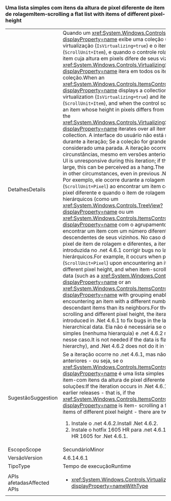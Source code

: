 ### <a name="item-scrolling-a-flat-list-with-items-of-different-pixel-height"></a><span data-ttu-id="2d9c5-101">Uma lista simples com itens da altura de pixel diferente de item de rolagem</span><span class="sxs-lookup"><span data-stu-id="2d9c5-101">Item-scrolling a flat list with items of different pixel-height</span></span>

|   |   |
|---|---|
|<span data-ttu-id="2d9c5-102">Detalhes</span><span class="sxs-lookup"><span data-stu-id="2d9c5-102">Details</span></span>|<span data-ttu-id="2d9c5-103">Quando um <xref:System.Windows.Controls.ItemsControl?displayProperty=name> exibe uma coleção usando a virtualização (<code>IsVirtualizing=true</code>) e o item rolagem (<code>ScrollUnit=Item</code>), e quando o controle rola para exibir um item cuja altura em pixels difere de seus vizinhos, o <xref:System.Windows.Controls.VirtualizingStackPanel?displayProperty=name> itera em todos os itens da coleção.</span><span class="sxs-lookup"><span data-stu-id="2d9c5-103">When an <xref:System.Windows.Controls.ItemsControl?displayProperty=name> displays a collection using virtualization (<code>IsVirtualizing=true</code>) and item- scrolling (<code>ScrollUnit=Item</code>), and when the control scrolls to display an item whose height in pixels differs from its neighbors, the <xref:System.Windows.Controls.VirtualizingStackPanel?displayProperty=name> iterates over all items in the collection.</span></span> <span data-ttu-id="2d9c5-104">A interface do usuário não está respondendo durante a iteração; Se a coleção for grande, isso pode ser considerado uma parada. A iteração ocorre em outras circunstâncias, mesmo em versões anteriores do .net.</span><span class="sxs-lookup"><span data-stu-id="2d9c5-104">The UI is unresponsive during this iteration; if the collection is large, this can be perceived as a hang.The iteration occurs in other circumstances, even in previous .Net releases.</span></span> <span data-ttu-id="2d9c5-105">Por exemplo, ele ocorre durante a rolagem de pixel (<code>ScrollUnit=Pixel</code>) ao encontrar um item com a altura de pixel diferente e quando o item de rolagem dados hierárquicos (como um <xref:System.Windows.Controls.TreeView?displayProperty=name> ou um <xref:System.Windows.Controls.ItemsControl?displayProperty=name> com o agrupamento ativado) ao encontrar um item com um número diferente de itens de descendentes de seus vizinhos. No caso de altura de pixel de item de rolagem e diferentes, a iteração foi introduzida no .net 4.6.1 corrigir bugs no layout de dados hierárquicos.</span><span class="sxs-lookup"><span data-stu-id="2d9c5-105">For example, it occurs when pixel-scrolling (<code>ScrollUnit=Pixel</code>) upon encountering an item with different pixel height, and when item-scrolling hierarchical data (such as a <xref:System.Windows.Controls.TreeView?displayProperty=name> or an <xref:System.Windows.Controls.ItemsControl?displayProperty=name> with grouping enabled) upon encountering an item with a different number of descendant items than its neighbors.For the case of item-scrolling and different pixel height, the iteration was introduced in .Net 4.6.1 to fix bugs in the layout of hierarchical data.</span></span>  <span data-ttu-id="2d9c5-106">Ela não é necessária se os dados forem simples (nenhuma hierarquia) e .net 4.6.2 não fazê-lo nesse caso.</span><span class="sxs-lookup"><span data-stu-id="2d9c5-106">It is not needed if the data is flat (no hierarchy), and .Net 4.6.2 does not do it in that case.</span></span>|
|<span data-ttu-id="2d9c5-107">Sugestão</span><span class="sxs-lookup"><span data-stu-id="2d9c5-107">Suggestion</span></span>|<span data-ttu-id="2d9c5-108">Se a iteração ocorre no .net 4.6.1, mas não em versões anteriores - ou seja, se o <xref:System.Windows.Controls.ItemsControl?displayProperty=name> é uma lista simples de rolagem do item-com itens da altura de pixel diferente - há duas soluções:</span><span class="sxs-lookup"><span data-stu-id="2d9c5-108">If the iteration occurs in .Net 4.6.1 but not in earlier releases - that is, if the <xref:System.Windows.Controls.ItemsControl?displayProperty=name> is item- scrolling a flat list with items of different pixel height - there are two remedies:</span></span><ol><li><span data-ttu-id="2d9c5-109">Instale o .net 4.6.2.</span><span class="sxs-lookup"><span data-stu-id="2d9c5-109">Install .Net 4.6.2.</span></span></li><li><span data-ttu-id="2d9c5-110">Instale o hotfix 1605 HR para .net 4.6.1.</span><span class="sxs-lookup"><span data-stu-id="2d9c5-110">Install hotfix HR 1605 for .Net 4.6.1.</span></span></li></ol>|
|<span data-ttu-id="2d9c5-111">Escopo</span><span class="sxs-lookup"><span data-stu-id="2d9c5-111">Scope</span></span>|<span data-ttu-id="2d9c5-112">Secundário</span><span class="sxs-lookup"><span data-stu-id="2d9c5-112">Minor</span></span>|
|<span data-ttu-id="2d9c5-113">Versão</span><span class="sxs-lookup"><span data-stu-id="2d9c5-113">Version</span></span>|<span data-ttu-id="2d9c5-114">4.6.1</span><span class="sxs-lookup"><span data-stu-id="2d9c5-114">4.6.1</span></span>|
|<span data-ttu-id="2d9c5-115">Tipo</span><span class="sxs-lookup"><span data-stu-id="2d9c5-115">Type</span></span>|<span data-ttu-id="2d9c5-116">Tempo de execução</span><span class="sxs-lookup"><span data-stu-id="2d9c5-116">Runtime</span></span>|
|<span data-ttu-id="2d9c5-117">APIs afetadas</span><span class="sxs-lookup"><span data-stu-id="2d9c5-117">Affected APIs</span></span>|<ul><li><xref:System.Windows.Controls.VirtualizingStackPanel?displayProperty=nameWithType></li></ul>|

